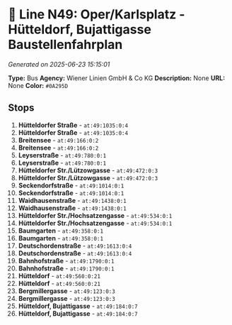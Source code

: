 # 🚌 Line N49: Oper/Karlsplatz - Hütteldorf, Bujattigasse Baustellenfahrplan

*Generated on 2025-06-23 15:15:01*

**Type:** Bus
**Agency:** Wiener Linien GmbH & Co KG
**Description:** None
**URL:** None
**Color:** `#0A295D`

## Stops

1. **Hütteldorfer Straße** - `at:49:1035:0:4`
2. **Hütteldorfer Straße** - `at:49:1035:0:4`
3. **Breitensee** - `at:49:166:0:2`
4. **Breitensee** - `at:49:166:0:2`
5. **Leyserstraße** - `at:49:780:0:1`
6. **Leyserstraße** - `at:49:780:0:1`
7. **Hütteldorfer Str./Lützowgasse** - `at:49:472:0:3`
8. **Hütteldorfer Str./Lützowgasse** - `at:49:472:0:3`
9. **Seckendorfstraße** - `at:49:1014:0:1`
10. **Seckendorfstraße** - `at:49:1014:0:1`
11. **Waidhausenstraße** - `at:49:1438:0:1`
12. **Waidhausenstraße** - `at:49:1438:0:1`
13. **Hütteldorfer Str./Hochsatzengasse** - `at:49:534:0:1`
14. **Hütteldorfer Str./Hochsatzengasse** - `at:49:534:0:1`
15. **Baumgarten** - `at:49:358:0:1`
16. **Baumgarten** - `at:49:358:0:1`
17. **Deutschordenstraße** - `at:49:1613:0:4`
18. **Deutschordenstraße** - `at:49:1613:0:4`
19. **Bahnhofstraße** - `at:49:1790:0:1`
20. **Bahnhofstraße** - `at:49:1790:0:1`
21. **Hütteldorf** - `at:49:560:0:21`
22. **Hütteldorf** - `at:49:560:0:21`
23. **Bergmillergasse** - `at:49:123:0:3`
24. **Bergmillergasse** - `at:49:123:0:3`
25. **Hütteldorf, Bujattigasse** - `at:49:184:0:7`
26. **Hütteldorf, Bujattigasse** - `at:49:184:0:7`